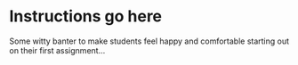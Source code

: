 # Instructions go here

Some witty banter to make students feel happy and comfortable starting out on their first assignment...
